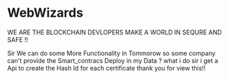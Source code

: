 # WebWizards 
WE ARE THE BLOCKCHAIN DEVLOPERS MAKE A WORLD IN SEQURE AND SAFE !!


Sir We can do some More Functionality in Tommorow so some company can't provide the Smart_contracs Deploy in my Data ? what i do sir i
get a Api to create the Hash Id for each certificate 
thank you for view this!!
